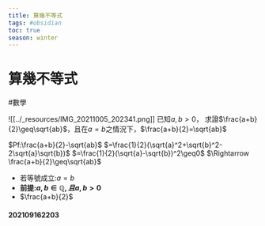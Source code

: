 ```yaml
---
title: 算幾不等式
tags: #obsidian 
toc: true
season: winter
---
```

# 算幾不等式
#數學

![[../_resources/IMG_20211005_202341.png]]
已知$a,b>0$， 求證$\frac{a+b}{2}\geq\sqrt{ab}$，且在$a=b$之情況下，$\frac{a+b}{2}=\sqrt{ab}$

$Pf:\frac{a+b}{2}-\sqrt{ab}$
$=\frac{1}{2}(\sqrt{a}^2+\sqrt{b}^2-2\sqrt{a}\sqrt{b})$
$=\frac{1}{2}(\sqrt{a}-\sqrt{b})^2\geq0$
$\Rightarrow \frac{a+b}{2}\geq\sqrt{ab}$

- 若等號成立:$a=b$
- **前提:$a,b\in \mathbb{Q}, 且a,b>0$**
- $\frac{a+b}{2}$

#### 202109162203